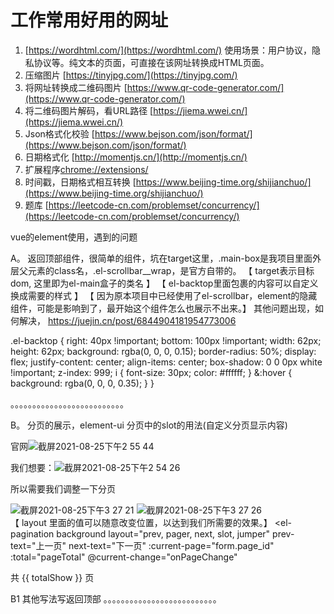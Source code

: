 # 工作常用好用的网址

1. [https://wordhtml.com/](https://wordhtml.com/) 使用场景：用户协议，隐私协议等。纯文本的页面，可直接在该网址转换成HTML页面。
2. 压缩图片 [https://tinyjpg.com/](https://tinyjpg.com/)
3. 将网址转换成二维码图片 [https://www.qr-code-generator.com/](https://www.qr-code-generator.com/)
4. 将二维码图片解码，看URL路径 [https://jiema.wwei.cn/](https://jiema.wwei.cn/)
5. Json格式化校验 [https://www.bejson.com/json/format/](https://www.bejson.com/json/format/)
6. 日期格式化 [http://momentjs.cn/](http://momentjs.cn/)
7. 扩展程序[chrome://extensions/](chrome://extensions/)
8. 时间戳，日期格式相互转换 [https://www.beijing-time.org/shijianchuo/](https://www.beijing-time.org/shijianchuo/)
9. 题库 [https://leetcode-cn.com/problemset/concurrency/](https://leetcode-cn.com/problemset/concurrency/)

vue的element使用，遇到的问题



A。 返回顶部组件，很简单的组件，坑在target这里，.main-box是我项目里面外层父元素的class名，.el-scrollbar__wrap，是官方自带的。
   【 target表示目标dom, 这里即为el-main盒子的类名 】
   【 el-backtop里面包裹的内容可以自定义换成需要的样式 】
   【 因为原本项目中已经使用了el-scrollbar，element的隐藏组件，可能是影响到了，最开始这个组件怎么也展示不出来。】
    其他问题出现，如何解决， https://juejin.cn/post/6844904181954773006
    
<el-backtop target=".main-box .el-scrollbar__wrap">
    <div>
      <i class="el-icon-top"></i>
    </div>
  </el-backtop>
  
  .el-backtop {
     right: 40px !important;
     bottom: 100px !important;
     width: 62px;
     height: 62px;
     background: rgba(0, 0, 0, 0.15);
     border-radius: 50%;
     display: flex;
     justify-content: center;
     align-items: center;
     box-shadow: 0 0 0px white !important;
     z-index: 999;
     i {
       font-size: 30px;
       color: #ffffff;
     }
     &:hover {
       background: rgba(0, 0, 0, 0.35);
     }
  }

。。。。。。。。。。。。。。。。。。。。。。。。。。

B。 分页的展示，element-ui 分页中的slot的用法\(自定义分页显示内容\) 

官网![截屏2021-08-25下午2 55 44](https://user-images.githubusercontent.com/49188120/130747951-8e6efe20-4bfe-4861-9f4f-843a2e425f85.png)

我们想要：![&#x622A;&#x5C4F;2021-08-25&#x4E0B;&#x5348;2 54 26](https://user-images.githubusercontent.com/49188120/130743616-c4de42e0-78b8-4dee-9dd8-72d6587acef9.png) 

所以需要我们调整一下分页

![&#x622A;&#x5C4F;2021-08-25&#x4E0B;&#x5348;3 27 21](https://user-images.githubusercontent.com/49188120/130745843-b7f139b0-4d47-46f2-bbe4-c0bcd5d1426a.png) 
![&#x622A;&#x5C4F;2021-08-25&#x4E0B;&#x5348;3 27 26](https://user-images.githubusercontent.com/49188120/130745847-159aacd6-beaa-4e3a-92c9-6c44c2fa4c8f.png)  
【 layout 里面的值可以随意改变位置，以达到我们所需要的效果。】
<el-pagination
   background
   layout="prev, pager, next, slot, jumper"
   prev-text="上一页"
   next-text="下一页"
   :current-page="form.page_id"
   :total="pageTotal"
   @current-change="onPageChange"
 >
   <span class="goodsFont">共 {{ totalShow }} 页</span>
 </el-pagination>

B1 其他写法写返回顶部
。。。。。。。。。。。。。。。。。。。。。。。。。。

